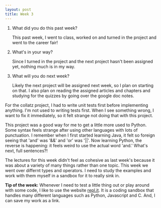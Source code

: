 ```yaml
---
layout: post
title: Week 3
---
```


1. What did you do this past week?

	This past week, I went to class, worked on and turned in the project and went to the career fair!

2. What's in your way?

	Since I turned in the project and the next project hasn't been assigned yet, nothing much is in my way.

3. What will you do next week?
	
	Likely the next project will be assigned next week, so I plan on starting on that. I also plan on reading the assigned articles and chapters and studying for the quizzes by going over the google doc notes.

For the collatz project, I had to write unit tests first before implementing anything. I'm not used to writing tests first. When I see something wrong, I want to fix it immediately, so it felt strange not doing that with this project.

This project was a good way for me to get a little more used to Python. Some syntax feels strange after using other languages with lots of punctuation. I remember when I first started learning Java, it felt so foreign seeing that 'and' was '&&' and 'or' was '||'. Now learning Python, the reverse is happening: it feels weird to use the actual word 'and.' What's next, full sentences?!

The lectures for this week didn't feel as cohesive as last week's because it was about a variety of many things rather than one topic. This week we went over differnt types and operators. I need to study the examples and work with them myself in a sandbox for it to really sink in.  

**Tip of the week:** Whenever I need to test a little thing out or play around with some code, I like to use the website [repl.it](https://repl.it). It is a coding sandbox that handles many different languages such as Python, Javascript and C. And, I can save my work as a link. 